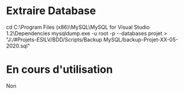 # Extraire Database

cd C:\Program Files (x86)\MySQL\MySQL for Visual Studio 1.2\Dependencies
mysqldump.exe -u root -p --databases projet > "J:/#Projets-ESILV/BDD/Scripts/Backup MySQL/backup-Projet-XX-05-2020.sql"


# En cours d'utilisation

Non